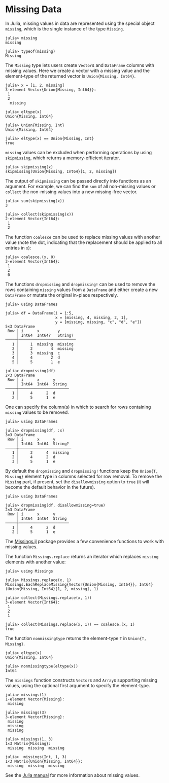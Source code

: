 # Missing Data

In Julia, missing values in data are represented using the special object `missing`, which is the single instance of the type `Missing`.

```jldoctest
julia> missing
missing

julia> typeof(missing)
Missing

```

The `Missing` type lets users create `Vector`s and `DataFrame` columns with missing values. Here we create a vector with a missing value and the element-type of the returned vector is `Union{Missing, Int64}`.

```jldoctest missings
julia> x = [1, 2, missing]
3-element Vector{Union{Missing, Int64}}:
 1
 2
  missing

julia> eltype(x)
Union{Missing, Int64}

julia> Union{Missing, Int}
Union{Missing, Int64}

julia> eltype(x) == Union{Missing, Int}
true

```

`missing` values can be excluded when performing operations by using `skipmissing`, which returns a memory-efficient iterator.

```jldoctest missings
julia> skipmissing(x)
skipmissing(Union{Missing, Int64}[1, 2, missing])

```

The output of `skipmissing` can be passed directly into functions as an argument. For example, we can find the `sum` of all non-missing values or `collect` the non-missing values into a new missing-free vector.

```jldoctest missings
julia> sum(skipmissing(x))
3

julia> collect(skipmissing(x))
2-element Vector{Int64}:
 1
 2

```

The function `coalesce` can be used to replace missing values with another value (note the dot, indicating that the replacement should be applied to all entries in `x`):

```jldoctest missings
julia> coalesce.(x, 0)
3-element Vector{Int64}:
 1
 2
 0

```

The functions `dropmissing` and `dropmissing!` can be used to remove the rows containing `missing` values from a `DataFrame` and either create a new `DataFrame` or mutate the original in-place respectively.

```jldoctest missings
julia> using DataFrames

julia> df = DataFrame(i = 1:5,
                      x = [missing, 4, missing, 2, 1],
                      y = [missing, missing, "c", "d", "e"])
5×3 DataFrame
 Row │ i      x        y
     │ Int64  Int64?   String?
─────┼─────────────────────────
   1 │     1  missing  missing
   2 │     2        4  missing
   3 │     3  missing  c
   4 │     4        2  d
   5 │     5        1  e

julia> dropmissing(df)
2×3 DataFrame
 Row │ i      x      y
     │ Int64  Int64  String
─────┼──────────────────────
   1 │     4      2  d
   2 │     5      1  e
```

One can specify the column(s) in which to search for rows containing `missing` values to be removed.

```jldoctest missings
julia> using DataFrames

julia> dropmissing(df, :x)
3×3 DataFrame
 Row │ i      x      y
     │ Int64  Int64  String?
─────┼───────────────────────
   1 │     2      4  missing
   2 │     4      2  d
   3 │     5      1  e
```

By default the `dropmissing` and `dropmissing!` functions keep the
`Union{T, Missing}` element type in columns selected for row removal. To remove
the `Missing` part, if present, set the `disallowmissing` option to `true` (it
will become the default behavior in the future).

```jldoctest missings
julia> using DataFrames

julia> dropmissing(df, disallowmissing=true)
2×3 DataFrame
 Row │ i      x      y
     │ Int64  Int64  String
─────┼──────────────────────
   1 │     4      2  d
   2 │     5      1  e
```

The [Missings.jl](https://github.com/JuliaData/Missings.jl) package provides a
few convenience functions to work with missing values.

The function `Missings.replace` returns an iterator which replaces `missing`
elements with another value:

```jldoctest missings
julia> using Missings

julia> Missings.replace(x, 1)
Missings.EachReplaceMissing{Vector{Union{Missing, Int64}}, Int64}(Union{Missing, Int64}[1, 2, missing], 1)

julia> collect(Missings.replace(x, 1))
3-element Vector{Int64}:
 1
 2
 1

julia> collect(Missings.replace(x, 1)) == coalesce.(x, 1)
true

```

The function `nonmissingtype` returns the element-type `T` in `Union{T, Missing}`.

```jldoctest missings
julia> eltype(x)
Union{Missing, Int64}

julia> nonmissingtype(eltype(x))
Int64

```

The `missings` function constructs `Vector`s and `Array`s supporting missing
values, using the optional first argument to specify the element-type.

```jldoctest missings
julia> missings(1)
1-element Vector{Missing}:
 missing

julia> missings(3)
3-element Vector{Missing}:
 missing
 missing
 missing

julia> missings(1, 3)
1×3 Matrix{Missing}:
 missing  missing  missing

julia>  missings(Int, 1, 3)
1×3 Matrix{Union{Missing, Int64}}:
 missing  missing  missing

```

See the [Julia manual](https://docs.julialang.org/en/v1/manual/missing/) for more information about missing values.
